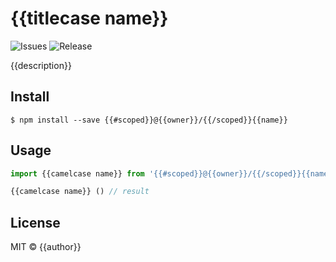 # {{titlecase name}}

![Issues](https://img.shields.io/github/issues/{{owner}}/{{name}}.svg)
![Release](https://img.shields.io/github/release/{{owner}}/{{name}}.svg)

{{description}}

## Install

```shell
$ npm install --save {{#scoped}}@{{owner}}/{{/scoped}}{{name}}
```

## Usage

```js
import {{camelcase name}} from '{{#scoped}}@{{owner}}/{{/scoped}}{{name}}';

{{camelcase name}} () // result
```

## License

MIT © {{author}}
